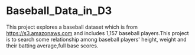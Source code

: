 # Baseball_Data_in_D3
This project explores a baseball dataset which is from https://s3.amazonaws.com and includes 1,157 baseball players.This project is to search some relationship among baseball players' height, weight and their batting average,full base scores.
